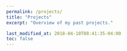 ```yaml
---
permalink: /projects/
title: "Projects"
excerpt: "Overview of my past projects."

last_modified_at: 2018-04-10T08:41:35-04:00
toc: false
---
```


